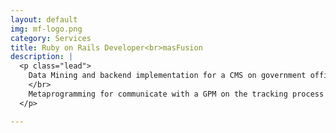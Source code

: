 ```yaml
---
layout: default
img: mf-logo.png
category: Services
title: Ruby on Rails Developer<br>masFusion
description: |
  <p class="lead">
    Data Mining and backend implementation for a CMS on government offices.
    </br>
    Metaprogramming for communicate with a GPM on the tracking process from a third party app.
  </p>

---
```

